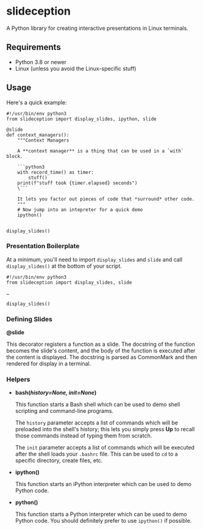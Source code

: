 # slideception

A Python library for creating interactive presentations in Linux terminals.

## Requirements

* Python 3.8 or newer
* Linux (unless you avoid the Linux-specific stuff)

## Usage

Here's a quick example:

```python3
#!/usr/bin/env python3
from slideception import display_slides, ipython, slide

@slide
def context_managers():
    """Context Managers

    A **context manager** is a thing that can be used in a `with` block.

    ```python3
    with record_time() as timer:
        stuff()
    print(f"stuff took {timer.elapsed} seconds")
    \```

    It lets you factor out pieces of code that *surround* other code.
    """
    # Now jump into an intepreter for a quick demo
    ipython()


display_slides()
```

### Presentation Boilerplate

At a minimum, you'll need to import `display_slides` and `slide` and call
`display_slides()` at the bottom of your script.

```python3
#!/usr/bin/env python3
from slideception import display_slides, slide

…

display_slides()
```

### Defining Slides

**@slide**

This decorator registers a function as a slide. The docstring of the function
becomes the slide's content, and the body of the function is executed after the
content is displayed. The docstring is parsed as CommonMark and then rendered
for display in a terminal.

### Helpers

*   **bash(*history=None, init=None*)**

    This function starts a Bash shell which can be used to demo shell scripting
    and command-line programs.

    The `history` parameter accepts a list of commands which will be preloaded
    into the shell's history; this lets you simply press **Up** to recall those
    commands instead of typing them from scratch.

    The `init` parameter accepts a list of commands which will be executed
    after the shell loads your `.bashrc` file. This can be used to `cd` to a
    specific directory, create files, etc.

*   **ipython()**

    This function starts an iPython interpreter which can be used to demo Python
    code.

*   **python()**

    This function starts a Python interpreter which can be used to demo Python
    code. You should definitely prefer to use `ipython()` if possible.
